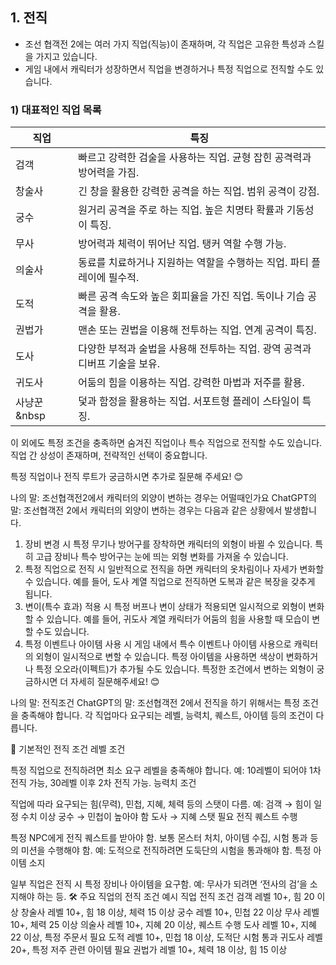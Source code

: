 ## 1. 전직
- 조선 협객전 2에는 여러 가지 직업(직능)이 존재하며, 각 직업은 고유한 특성과 스킬을 가지고 있습니다.
- 게임 내에서 캐릭터가 성장하면서 직업을 변경하거나 특정 직업으로 전직할 수도 있습니다.

### 1) 대표적인 직업 목록
| 직업 | 특징|
|---|---|
| 검객   | 빠르고 강력한 검술을 사용하는 직업. 균형 잡힌 공격력과 방어력을 가짐.|
| 창술사 | 긴 창을 활용한 강력한 공격을 하는 직업. 범위 공격이 강점.|
|궁수    | 원거리 공격을 주로 하는 직업. 높은 치명타 확률과 기동성이 특징.|
|무사    | 방어력과 체력이 뛰어난 직업. 탱커 역할 수행 가능.|
|의술사  | 동료를 치료하거나 지원하는 역할을 수행하는 직업. 파티 플레이에 필수적.|
|도적    | 빠른 공격 속도와 높은 회피율을 가진 직업. 독이나 기습 공격을 활용.|
|권법가  | 맨손 또는 권법을 이용해 전투하는 직업. 연계 공격이 특징.|
|도사    | 다양한 부적과 술법을 사용해 전투하는 직업. 광역 공격과 디버프 기술을 보유.|
|귀도사  | 어둠의 힘을 이용하는 직업. 강력한 마법과 저주를 활용.|
|사냥꾼 &nbsp | 덫과 함정을 활용하는 직업. 서포트형 플레이 스타일이 특징.|

이 외에도 특정 조건을 충족하면 숨겨진 직업이나 특수 직업으로 전직할 수도 있습니다. 직업 간 상성이 존재하며, 전략적인 선택이 중요합니다.

특정 직업이나 전직 루트가 궁금하시면 추가로 질문해 주세요! 😊







나의 말:
조선협객전2에서 캐릭터의 외양이 변하는 경우는 어떨때인가요
ChatGPT의 말:
조선협객전 2에서 캐릭터의 외양이 변하는 경우는 다음과 같은 상황에서 발생합니다.

1. 장비 변경 시
특정 무기나 방어구를 장착하면 캐릭터의 외형이 바뀔 수 있습니다.
특히 고급 장비나 특수 방어구는 눈에 띄는 외형 변화를 가져올 수 있습니다.
2. 특정 직업으로 전직 시
일반적으로 전직을 하면 캐릭터의 옷차림이나 자세가 변화할 수 있습니다.
예를 들어, 도사 계열 직업으로 전직하면 도복과 같은 복장을 갖추게 됩니다.
3. 변이(특수 효과) 적용 시
특정 버프나 변이 상태가 적용되면 일시적으로 외형이 변화할 수 있습니다.
예를 들어, 귀도사 계열 캐릭터가 어둠의 힘을 사용할 때 모습이 변할 수도 있습니다.
4. 특정 이벤트나 아이템 사용 시
게임 내에서 특수 이벤트나 아이템 사용으로 캐릭터의 외형이 일시적으로 변할 수 있습니다.
특정 아이템을 사용하면 색상이 변화하거나 특정 오오라(이펙트)가 추가될 수도 있습니다.
특정한 조건에서 변하는 외형이 궁금하시면 더 자세히 질문해주세요! 😊







나의 말:
전직조건
ChatGPT의 말:
조선협객전 2에서 전직을 하기 위해서는 특정 조건을 충족해야 합니다. 각 직업마다 요구되는 레벨, 능력치, 퀘스트, 아이템 등의 조건이 다릅니다.

📌 기본적인 전직 조건
레벨 조건

특정 직업으로 전직하려면 최소 요구 레벨을 충족해야 합니다.
예: 10레벨이 되어야 1차 전직 가능, 30레벨 이후 2차 전직 가능.
능력치 조건

직업에 따라 요구되는 힘(무력), 민첩, 지혜, 체력 등의 스탯이 다름.
예:
검객 → 힘이 일정 수치 이상
궁수 → 민첩이 높아야 함
도사 → 지혜 스탯 필요
전직 퀘스트 수행

특정 NPC에게 전직 퀘스트를 받아야 함.
보통 몬스터 처치, 아이템 수집, 시험 통과 등의 미션을 수행해야 함.
예: 도적으로 전직하려면 도둑단의 시험을 통과해야 함.
특정 아이템 소지

일부 직업은 전직 시 특정 장비나 아이템을 요구함.
예: 무사가 되려면 ‘전사의 검’을 소지해야 하는 등.
🛠 주요 직업의 전직 조건 예시
직업	전직 조건
검객	레벨 10+, 힘 20 이상
창술사	레벨 10+, 힘 18 이상, 체력 15 이상
궁수	레벨 10+, 민첩 22 이상
무사	레벨 10+, 체력 25 이상
의술사	레벨 10+, 지혜 20 이상, 퀘스트 수행
도사	레벨 10+, 지혜 22 이상, 특정 주문서 필요
도적	레벨 10+, 민첩 18 이상, 도적단 시험 통과
귀도사	레벨 20+, 특정 저주 관련 아이템 필요
권법가	레벨 10+, 체력 18 이상, 힘 15 이상
